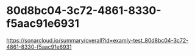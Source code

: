 # 80d8bc04-3c72-4861-8330-f5aac91e6931
https://sonarcloud.io/summary/overall?id=examly-test_80d8bc04-3c72-4861-8330-f5aac91e6931
